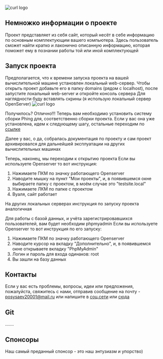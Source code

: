 ![curl logo](https://1.bp.blogspot.com/-XYvQY7hhnMI/XZMcftSHt5I/AAAAAAAAAfk/oaI0QZ2T9-YOWIEuYm0jncnx19sTDbLXwCLcBGAsYHQ/s400/PHP%2Btraining%2Binstitute%2Bnear%2Bme_learningcaff.com.png)

## Немножко информации о проекте

Проект представляет из себя сайт, который несёт в себе информацию по основным комплектующим вашего компьютера. Здесь пользователь сможет найти кратко и лаконично описанную информацию, которая поможет ему в познании работы той или иной комплектующей

## Запуск проекта

Предполагается, что к времени запуска проекта на вашей вычислительной машине установлен локальный web-сервер.
Чтобы открыть проект добавьте его в папку domains (рядом с localhost), после запустите локальный web-server  и откройте консоль сервера
Для наглядности буду вставлять скрины (я использую локальный сервер OpenServer)
 ![curl logo](http://i91.fastpic.ru/big/2017/0111/09/df14ece0b17a1fdf337cce8f262c8c09.jpg)


 Получилось? Отлично!!!
 Теперь вам необходимо установить систему сборки Phing для, соответственно сборки проекта. Если у вас она уже установлена, идем к следующему шагу, остальные переходим по [ссылке](https://mc-class.ru/razrab/856-stavim-phing-na-openserver.html)
 
 Далее у вас, о да, собралась документация по проекту и сам проект архивировался для дальнейшей эксплуатации на других вычислительных машинах

 Теперь, наконец, мы переходим к открытию проекта
 Если вы используете Openserver то вот инструкция:
 1) Нажимаете ПКМ по значку работающего Openserver
 2) Наводите мышку на пункт "Мои проекты", и, в появившемся окне выбираете папку с проектом, в моём случае это "testsite.local"
 3) Нажимаете ЛКМ по папке с проектом
 4) Вуаля, сайт работает

 На других локальных серверах инструкция по запуску проекта аналогичная

 Для работы с базой данных, и учёта зарегистрировавшихся пользователей, вам будет необходим phpmyadmin
 Если вы используете Openserver то вот инструкция по его запуску:
 1) Нажимаете ПКМ по значку работающего Openserver
 2) Наводите курсор на вкладку "Дополнительно", и, в появившемся окне открываете вкладку "PhpMyAdmin"
 3) Логин и пароль для входа одинаков: root
 4) Вы зашли на базу данных
## Контакты

Если у вас есть проблемы, вопросы, идеи или предложения, пожалуйста, свяжитесь с нами, отправив
сообщение на почту - posysaev20001@mail.ru или напишите в [соц.сети](https://vk.com/gposysaev) или [сюда](https://vk.com/king_of_cum)


## Git


.......

## Спонсоры

Наш самый преданный спонсор - это наш энтузиазм и упорство) 
